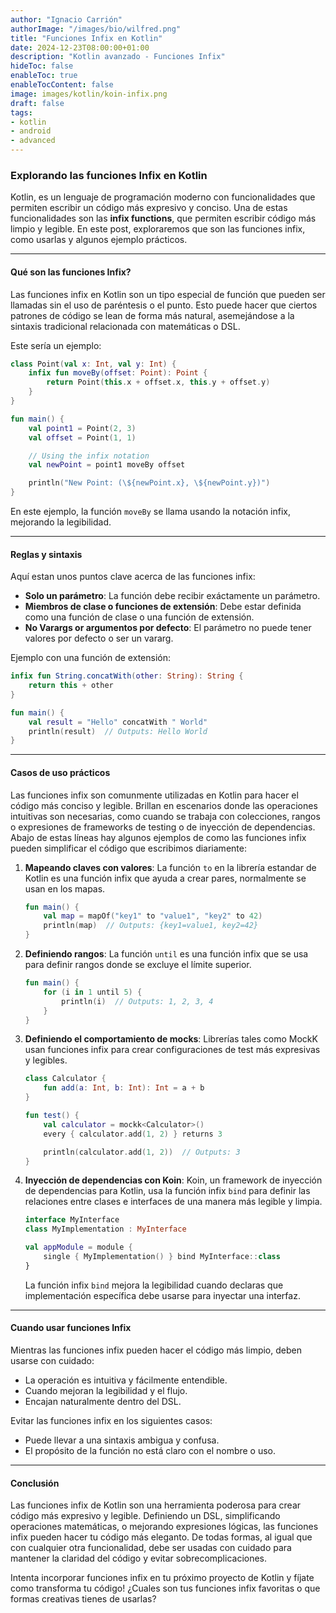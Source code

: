 ```yaml
---
author: "Ignacio Carrión"
authorImage: "/images/bio/wilfred.png"
title: "Funciones Infix en Kotlin"
date: 2024-12-23T08:00:00+01:00
description: "Kotlin avanzado - Funciones Infix"
hideToc: false
enableToc: true
enableTocContent: false
image: images/kotlin/koin-infix.png
draft: false
tags: 
- kotlin
- android
- advanced
---
```


### Explorando las funciones Infix en Kotlin

Kotlin, es un lenguaje de programación moderno con funcionalidades que permiten escribir un código más expresivo y conciso. Una de estas funcionalidades son las **infix functions**, que permiten escribir código más limpio y legible. En este post, exploraremos que son las funciones infix, como usarlas y algunos ejemplo prácticos.

---

#### Qué son las funciones Infix?

Las funciones infix en Kotlin son un tipo especial de función que pueden ser llamadas sin el uso de paréntesis o el punto. Esto puede hacer que ciertos patrones de código se lean de forma más natural, asemejándose a la sintaxis tradicional relacionada con matemáticas o DSL.

Este sería un ejemplo:

```kotlin
class Point(val x: Int, val y: Int) {
    infix fun moveBy(offset: Point): Point {
        return Point(this.x + offset.x, this.y + offset.y)
    }
}

fun main() {
    val point1 = Point(2, 3)
    val offset = Point(1, 1)

    // Using the infix notation
    val newPoint = point1 moveBy offset

    println("New Point: (\${newPoint.x}, \${newPoint.y})")
}
```

En este ejemplo, la función `moveBy` se llama usando la notación infix, mejorando la legibilidad.

---

#### Reglas y sintaxis

Aquí estan unos puntos clave acerca de las funciones infix:

- **Solo un parámetro**: La función debe recibir exáctamente un parámetro.
- **Miembros de clase o funciones de extensión**: Debe estar definida como una función de clase o una función de extensión.
- **No Varargs or argumentos por defecto**: El parámetro no puede tener valores por defecto o ser un vararg.

Ejemplo con una función de extensión:

```kotlin
infix fun String.concatWith(other: String): String {
    return this + other
}

fun main() {
    val result = "Hello" concatWith " World"
    println(result)  // Outputs: Hello World
}
```

---

#### Casos de uso prácticos

Las funciones infix son comunmente utilizadas en Kotlin para hacer el código más conciso y legible. Brillan en escenarios donde las operaciones intuitivas son necesarias, como cuando se trabaja con colecciones, rangos o expresiones de frameworks de testing o de inyección de dependencias. Abajo de estas líneas hay algunos ejemplos de como las funciones infix pueden simplificar el código que escribimos diariamente:

1. **Mapeando claves con valores**: La función `to` en la librería estandar de Kotlin es una función infix que ayuda a crear pares, normalmente se usan en los mapas.

   ```kotlin
   fun main() {
       val map = mapOf("key1" to "value1", "key2" to 42)
       println(map)  // Outputs: {key1=value1, key2=42}
   }
   ```

2. **Definiendo rangos**: La función `until` es una función infix que se usa para definir rangos donde se excluye el límite superior.

   ```kotlin
   fun main() {
       for (i in 1 until 5) {
           println(i)  // Outputs: 1, 2, 3, 4
       }
   }
   ```

3. **Definiendo el comportamiento de mocks**: Librerías tales como MockK usan funciones infix para crear configuraciones de test más expresivas y legibles.

   ```kotlin
   class Calculator {
       fun add(a: Int, b: Int): Int = a + b
   }

   fun test() {
       val calculator = mockk<Calculator>()
       every { calculator.add(1, 2) } returns 3

       println(calculator.add(1, 2))  // Outputs: 3
   }
   ```

4. **Inyección de dependencias con Koin**: Koin, un framework de inyección de dependencias para Kotlin, usa la función infix `bind` para definir las relaciones entre clases e interfaces de una manera más legible y limpia.

   ```kotlin
   interface MyInterface
   class MyImplementation : MyInterface

   val appModule = module {
       single { MyImplementation() } bind MyInterface::class
   }
   ```

   La función infix `bind` mejora la legibilidad cuando declaras que implementación específica debe usarse para inyectar una interfaz.

---

#### Cuando usar funciones Infix

Mientras las funciones infix pueden hacer el código más limpio, deben usarse con cuidado:

- La operación es intuitiva y fácilmente entendible.
- Cuando mejoran la legibilidad y el flujo.
- Encajan naturalmente dentro del DSL.

Evitar las funciones infix en los siguientes casos:

- Puede llevar a una sintaxis ambigua y confusa.
- El propósito de la función no está claro con el nombre o uso.

---

#### Conclusión

Las funciones infix de Kotlin son una herramienta poderosa para crear código más expresivo y legible. Definiendo un DSL, simplificando operaciones matemáticas, o mejorando expresiones lógicas, las funciones infix pueden hacer tu código más eleganto. De todas formas, al igual que con cualquier otra funcionalidad, debe ser usadas con cuidado para mantener la claridad del código y evitar sobrecomplicaciones.

Intenta incorporar funciones infix en tu próximo proyecto de Kotlin y fíjate como transforma tu código! ¿Cuales son tus funciones infix favoritas o que formas creativas tienes de usarlas?
